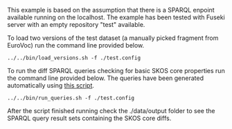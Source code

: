 
This example is based on the assumption that there is a SPARQL enpoint available running on the localhost. The example has been tested with Fuseki server with an empty repository "test" available.   

To load two versions of the test dataset (a manually picked fragment from EuroVoc) run the command line provided below.  

```
../../bin/load_versions.sh -f ./test.config
```

To run the diff SPARQL queries checking for basic SKOS core properties run the command line provided below. The queries have been generated automatically using [this script](https://github.com/eu-vocabularies/skos-history-query-generator).

```
../../bin/run_queries.sh -f ./test.config
```   

After the script finished running check the ./data/output folder to see the SPARQL query result sets containing the SKOS core diffs.     
